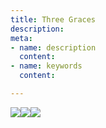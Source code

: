 ```yaml
---
title: Three Graces
description: 
meta:
- name: description
  content: 
- name: keywords
  content: 

---
```

![](/img/cg_three_graces_1.png)![](/img/cg_three_graces_2.png)![](/img/cg_three_graces_3.png)
